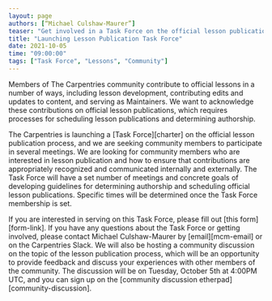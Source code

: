 ```yaml
---
layout: page
authors: [“Michael Culshaw-Maurer”]
teaser: "Get involved in a Task Force on the official lesson publication process."
title: "Launching Lesson Publication Task Force"
date: 2021-10-05
time: "09:00:00"
tags: ["Task Force", "Lessons", "Community"]
---
```


Members of The Carpentries community contribute to official lessons in a number of ways, including lesson development, contributing edits and updates to content, and serving as Maintainers. We want to acknowledge these contributions on official lesson publications, which requires processes for scheduling lesson publications and determining authorship.

The Carpentries is launching a [Task Force][charter] on the official lesson publication process, and we are seeking community members to participate in several meetings. We are looking for community members who are interested in lesson publication and how to ensure that contributions are appropriately recognized and communicated internally and externally. The Task Force will have a set number of meetings and concrete goals of developing guidelines for determining authorship and scheduling official lesson publications. Specific times will be determined once the Task Force membership is set.

If you are interested in serving on this Task Force, please fill out [this form][form-link]. If you have any questions about the Task Force or getting involved, please contact Michael Culshaw-Maurer by [email][mcm-email] or on the Carpentries Slack. We will also be hosting a community discussion on the topic of the lesson publication process, which will be an opportunity to provide feedback and discuss your experiences with other members of the community. The discussion will be on Tuesday, October 5th at 4:00PM UTC, and you can sign up on the [community discussion etherpad][community-discussion].


<!-- link references →
[mcm-email]: mailto:culshawmaurer@email.arizona.edu
[form-link]: https://forms.gle/PyX58kfE8HdAhr8h9
[community-discussion]: https://pad.carpentries.org/community-discussions
[charter]: https://github.com/carpentries/task-forces/blob/main/2021/Lesson-Publication/Lesson-Publication-Charter.md
